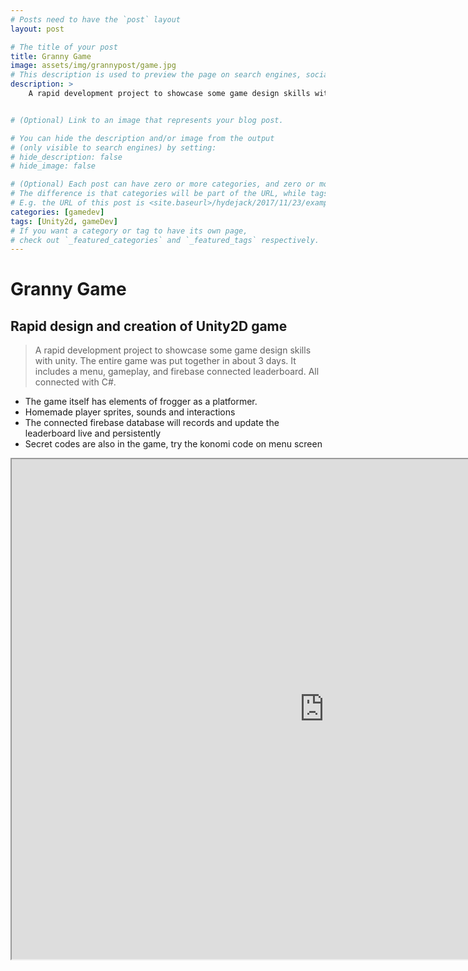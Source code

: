 ```yaml
---
# Posts need to have the `post` layout
layout: post

# The title of your post
title: Granny Game
image: assets/img/grannypost/game.jpg
# This description is used to preview the page on search engines, social media, etc.
description: >
    A rapid development project to showcase some game design skills with unity. The entire game was put together in about 3 days. It includes a menu, gameplay, and firebase connected leaderboard.


# (Optional) Link to an image that represents your blog post.

# You can hide the description and/or image from the output
# (only visible to search engines) by setting:
# hide_description: false
# hide_image: false

# (Optional) Each post can have zero or more categories, and zero or more tags.
# The difference is that categories will be part of the URL, while tags will not.
# E.g. the URL of this post is <site.baseurl>/hydejack/2017/11/23/example-content/
categories: [gamedev]
tags: [Unity2d, gameDev]
# If you want a category or tag to have its own page,
# check out `_featured_categories` and `_featured_tags` respectively.
---
```


#  Granny Game
## Rapid design and creation of Unity2D game
> A rapid development project to showcase some game design skills with unity. The entire game was put together in about 3 days. It includes a menu, gameplay, and firebase connected leaderboard. All connected with C#.
 - The game itself has elements of frogger as a platformer.
 - Homemade player sprites, sounds and interactions
 - The connected firebase database will records and update the leaderboard live and persistently
 - Secret codes are also in the game, try the konomi code on menu screen


 <!-- blank line -->
  <iframe src="https://ttruty.github.io/JackBox.html" frameborder="1" allowfullscreen="true" width="1000" height="800"> </iframe>
<!-- blank line -->

